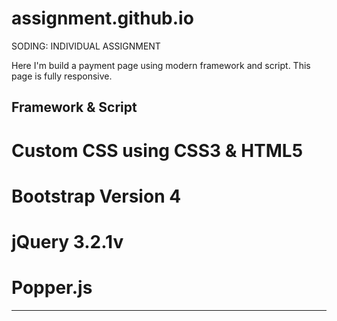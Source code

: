 # assignment.github.io

SODING: INDIVIDUAL ASSIGNMENT

Here I'm build a payment page using modern framework and script. This page is fully responsive.

Framework  & Script
-----------------------------
# Custom CSS using CSS3 & HTML5
# Bootstrap Version 4
# jQuery 3.2.1v
# Popper.js
----------------------------

